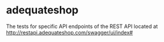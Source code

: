 # adequateshop
 The tests for specific API endpoints of the REST API located at http://restapi.adequateshop.com/swagger/ui/index#
